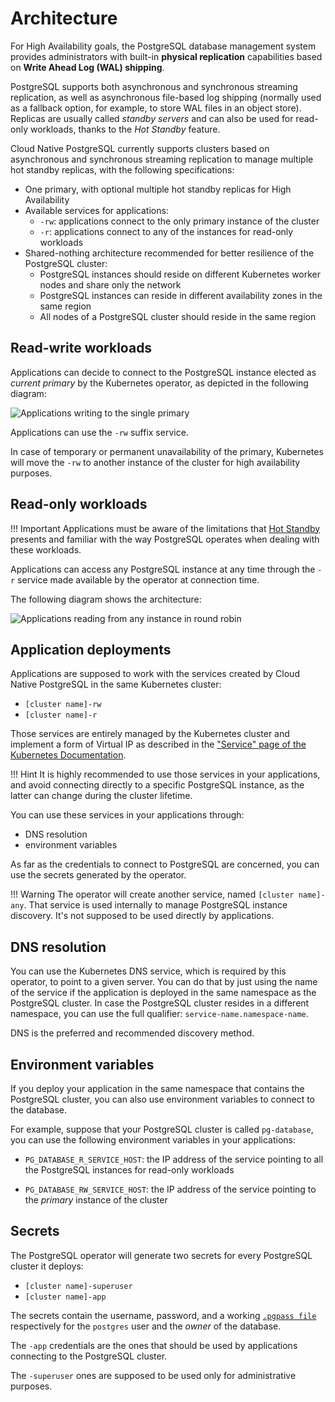# Architecture

For High Availability goals, the PostgreSQL database management system provides administrators with built-in **physical replication** capabilities based on **Write Ahead Log (WAL) shipping**.

PostgreSQL supports both asynchronous and synchronous streaming replication, as well as asynchronous file-based log shipping (normally used as a fallback option, for example, to store WAL files in an object store). Replicas are usually called *standby servers* and can also be used for read-only workloads, thanks to the *Hot Standby* feature.

Cloud Native PostgreSQL currently supports clusters based on asynchronous and synchronous streaming replication to manage multiple hot standby replicas, with the following specifications:

* One primary, with optional multiple hot standby replicas for High Availability
* Available services for applications:
    * `-rw`: applications connect to the only primary instance of the cluster
    * `-r`: applications connect to any of the instances for read-only workloads
* Shared-nothing architecture recommended for better resilience of the PostgreSQL cluster:
    * PostgreSQL instances should reside on different Kubernetes worker nodes and share only the network
    * PostgreSQL instances can reside in different availability zones in the same region
    * All nodes of a PostgreSQL cluster should reside in the same region

## Read-write workloads

Applications can decide to connect to the PostgreSQL instance elected as *current primary*
by the Kubernetes operator, as depicted in the following diagram:

![Applications writing to the single primary](./images/architecture-rw.png)

Applications can use the `-rw` suffix service.

In case of temporary or permanent unavailability of the primary, Kubernetes
will move the `-rw` to another instance of the cluster for high availability
purposes.

## Read-only workloads

!!! Important
    Applications must be aware of the limitations that [Hot Standby](https://www.postgresql.org/docs/current/hot-standby.html)
    presents and familiar with the way PostgreSQL operates when dealing with these workloads.

Applications can access any PostgreSQL instance at any time through the `-r`
service made available by the operator at connection time.

The following diagram shows the architecture:

![Applications reading from any instance in round robin](./images/architecture-r.png)

## Application deployments

Applications are supposed to work with the services created by Cloud Native PostgreSQL
in the same Kubernetes cluster:

* `[cluster name]-rw`
* `[cluster name]-r`

Those services are entirely managed by the Kubernetes cluster and
implement a form of Virtual IP as described in the
["Service" page of the Kubernetes Documentation](https://kubernetes.io/docs/concepts/services-networking/service/#virtual-ips-and-service-proxies).

!!! Hint
    It is highly recommended to use those services in your applications,
    and avoid connecting directly to a specific PostgreSQL instance, as the latter
    can change during the cluster lifetime.

You can use these services in your applications through:

* DNS resolution
* environment variables

As far as the credentials to connect to PostgreSQL are concerned, you can
use the secrets generated by the operator.

!!! Warning
    The operator will create another service, named `[cluster name]-any`. That
    service is used internally to manage PostgreSQL instance discovery.
    It's not supposed to be used directly by applications.

## DNS resolution

You can use the Kubernetes DNS service, which is required by this operator,
to point to a given server.
You can do that by just using the name of the service if the application is
deployed in the same namespace as the PostgreSQL cluster.
In case the PostgreSQL cluster resides in a different namespace, you can use the
full qualifier: `service-name.namespace-name`.

DNS is the preferred and recommended discovery method.

## Environment variables

If you deploy your application in the same namespace that contains the
PostgreSQL cluster, you can also use environment variables to connect to the database.

For example, suppose that your PostgreSQL cluster is called `pg-database`,
you can use the following environment variables in your applications:

* `PG_DATABASE_R_SERVICE_HOST`: the IP address of the service
  pointing to all the PostgreSQL instances for read-only workloads

* `PG_DATABASE_RW_SERVICE_HOST`: the IP address of the
  service pointing to the *primary* instance of the cluster

## Secrets

The PostgreSQL operator will generate two secrets for every PostgreSQL cluster
it deploys:

* `[cluster name]-superuser`
* `[cluster name]-app`

The secrets contain the username, password, and a working
[`.pgpass file`](https://www.postgresql.org/docs/current/libpq-pgpass.html)
respectively for the `postgres` user and the *owner* of the database.

The `-app` credentials are the ones that should be used by applications
connecting to the PostgreSQL cluster.

The `-superuser` ones are supposed to be used only for administrative purposes.
